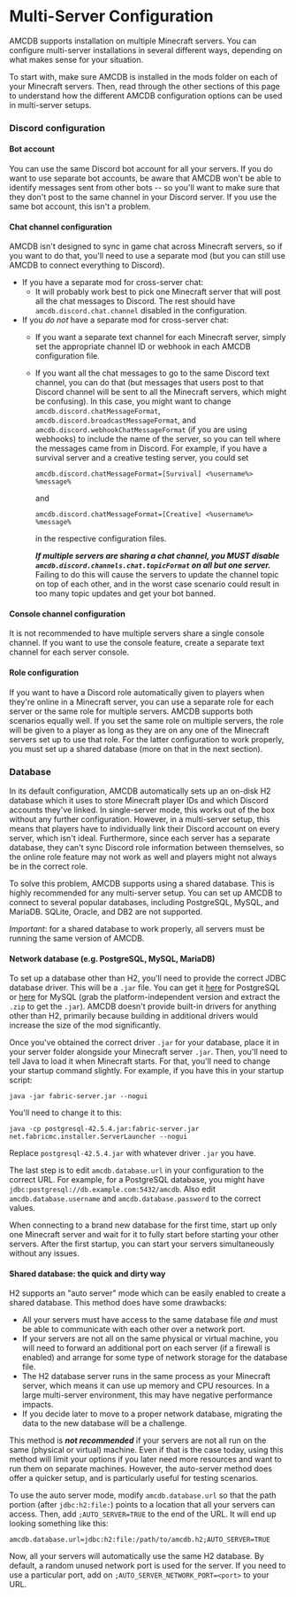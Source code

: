 # Multi-Server Configuration

AMCDB supports installation on multiple Minecraft servers. You can configure
multi-server installations in several different ways, depending on what makes
sense for your situation.

To start with, make sure AMCDB is installed in the mods folder on each of your
Minecraft servers. Then, read through the other sections of this page to understand
how the different AMCDB configuration options can be used in multi-server setups.

### Discord configuration
#### Bot account
You can use the same Discord bot account for all your servers. If you do want to use
separate bot accounts, be aware that AMCDB won't be able to identify messages sent
from other bots -- so you'll want to make sure that they don't post to the same
channel in your Discord server. If you use the same bot account, this isn't a problem.

#### Chat channel configuration
AMCDB isn't designed to sync in game chat across Minecraft servers, so if you want to
do that, you'll need to use a separate mod (but you can still use AMCDB to connect
everything to Discord).
- If you have a separate mod for cross-server chat:
  - It will probably work best to pick one Minecraft server that will post all the
    chat messages to Discord. The rest should have `amcdb.discord.chat.channel`
    disabled in the configuration.
- If you _do not_ have a separate mod for cross-server chat:
  - If you want a separate text channel for each Minecraft server, simply set the
    appropriate channel ID or webhook in each AMCDB configuration file.
  - If you want all the chat messages to go to the same Discord text channel, you
    can do that (but messages that users post to that Discord channel will be sent
    to all the Minecraft servers, which might be confusing). In this case, you
    might want to change `amcdb.discord.chatMessageFormat`,
    `amcdb.discord.broadcastMessageFormat`, and
    `amcdb.discord.webhookChatMessageFormat` (if you are using webhooks) to include
    the name of the server, so you can tell where the messages came from in Discord.
    For example, if you have a survival server and a creative testing server, you
    could set
    ```
    amcdb.discord.chatMessageFormat=[Survival] <%username%> %message%
    ```
    and
    ```
    amcdb.discord.chatMessageFormat=[Creative] <%username%> %message%
    ```
    in the respective configuration files.
  
    ***If multiple servers are sharing a chat channel, you MUST disable
    `amcdb.discord.channels.chat.topicFormat` on all but one server.***
    Failing to do this will cause the servers to update the channel topic
    on top of each other, and in the worst case scenario could result in
    too many topic updates and get your bot banned.

#### Console channel configuration
It is not recommended to have multiple servers share a single console channel.
If you want to use the console feature, create a separate text channel for each
server console.

#### Role configuration
If you want to have a Discord role automatically given to players when they're
online in a Minecraft server, you can use a separate role for each server or the
same role for multiple servers. AMCDB supports both scenarios equally well. If
you set the same role on multiple servers, the role will be given to a player
as long as they are on any one of the Minecraft servers set up to use that role.
For the latter configuration to work properly, you must set up a shared database
(more on that in the next section).

### Database
In its default configuration, AMCDB automatically sets up an on-disk H2 database
which it uses to store Minecraft player IDs and which Discord accounts they've
linked. In single-server mode, this works out of the box without any further
configuration. However, in a multi-server setup, this means that players have
to individually link their Discord account on every server, which isn't ideal.
Furthermore, since each server has a separate database, they can't sync Discord
role information between themselves, so the online role feature may not work as
well and players might not always be in the correct role.

To solve this problem, AMCDB supports using a shared database. This is highly
recommended for any multi-server setup. You can set up AMCDB to connect to several
popular databases, including PostgreSQL, MySQL, and MariaDB. SQLite, Oracle, and
DB2 are not supported.

_Important_: for a shared database to work properly, all servers must be running
the same version of AMCDB.

#### Network database (e.g. PostgreSQL, MySQL, MariaDB)
To set up a database other than H2, you'll need to provide the correct JDBC database
driver. This will be a `.jar` file. You can get it [here](https://jdbc.postgresql.org/download/)
for PostgreSQL or [here](https://dev.mysql.com/downloads/connector/j/?os=26) for MySQL
(grab the platform-independent version and extract the `.zip` to get the `.jar`).
AMCDB doesn't provide built-in drivers for anything other than H2, primarily because
building in additional drivers would increase the size of the mod significantly.

Once you've obtained the correct driver `.jar` for your database, place it in your
server folder alongside your Minecraft server `.jar`. Then, you'll need to tell
Java to load it when Minecraft starts. For that, you'll need to change your startup
command slightly. For example, if you have this in your startup script:
```shell
java -jar fabric-server.jar --nogui
```
You'll need to change it to this:
```shell
java -cp postgresql-42.5.4.jar:fabric-server.jar net.fabricmc.installer.ServerLauncher --nogui
```
Replace `postgresql-42.5.4.jar` with whatever driver `.jar` you have.

The last step is to edit `amcdb.database.url` in your configuration to the correct
URL. For example, for a PostgreSQL database, you might have
`jdbc:postgresql://db.example.com:5432/amcdb`. Also edit `amcdb.database.username`
and `amcdb.database.password` to the correct values.

When connecting to a brand new database for the first time, start up only one
Minecraft server and wait for it to fully start before starting your other servers.
After the first startup, you can start your servers simultaneously without any
issues.

#### Shared database: the quick and dirty way
H2 supports an "auto server" mode which can be easily enabled to create a shared
database. This method does have some drawbacks:
- All your servers must have access to the same database file *and* must be able
  to communicate with each other over a network port.
- If your servers are not all on the same physical or virtual machine, you will
  need to forward an additional port on each server (if a firewall is enabled) and
  arrange for some type of network storage for the database file.
- The H2 database server runs in the same process as your Minecraft server, which
  means it can use up memory and CPU resources. In a large multi-server environment,
  this may have negative performance impacts.
- If you decide later to move to a proper network database, migrating the data
  to the new database will be a challenge.

This method is ***not recommended*** if your servers are not all run on the same
(physical or virtual) machine. Even if that is the case today, using this method
will limit your options if you later need more resources and want to  run them on
separate machines. However, the auto-server method does offer a quicker setup,
and is particularly useful for testing scenarios.

To use the auto server mode, modify `amcdb.database.url` so that the path portion
(after `jdbc:h2:file:`) points to a location that all your servers can access.
Then, add `;AUTO_SERVER=TRUE` to the end of the URL. It will end up looking
something like this:
```
amcdb.database.url=jdbc:h2:file:/path/to/amcdb.h2;AUTO_SERVER=TRUE
```

Now, all your servers will automatically use the same H2 database. By default, a
random unused network port is used for the server. If you need to use a particular
port, add on `;AUTO_SERVER_NETWORK_PORT=<port>` to your URL.
